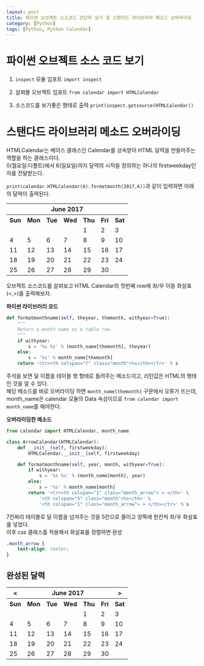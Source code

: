 ```yaml
---
layout: post
title: 파이썬 오브젝트 소스코드 간단히 보기 및 스탠다드 라이브러리 메소드 오버라이딩
category: [Python]
tags: [Python, Python Calendar]
---
```


# 파이썬 오브젝트 소스 코드 보기
1. `inspect` 모듈 임포트
`import inspect`  

2. 살펴볼 오브젝트 임포트
`from calendar import HTMLCalendar`  

3. 소스코드를 보기좋은 형태로 출력
`print(inspect.getsource(HTMLCalendar))`  


# 스탠다드 라이브러리 메소드 오버라이딩
HTMLCalendar는 베이스 클래스인 Calendar를 상속받아 HTML 달력을 만들어주는 역할을 하는 클래스이다.  
0(월요일:디폴트)에서 6(일요일)까지 달력의 시작을 정의하는 하나의 firstweekday인자를 전달받는다.    

`print(calendar.HTMLCalendar(6).formatmonth(2017,6))`과 같이 입력하면 아래의 달력이 출력된다.

<table border="0" cellpadding="0" cellspacing="0" class="month">
<tr><th colspan="7" class="month">June 2017</th></tr>
<tr><th class="sun">Sun</th><th class="mon">Mon</th><th class="tue">Tue</th><th class="wed">Wed</th><th class="thu">Thu</th><th class="fri">Fri</th><th class="sat">Sat</th></tr>
<tr><td class="noday">&nbsp;</td><td class="noday">&nbsp;</td><td class="noday">&nbsp;</td><td class="noday">&nbsp;</td><td class="thu">1</td><td class="fri">2</td><td class="sat">3</td></tr>
<tr><td class="sun">4</td><td class="mon">5</td><td class="tue">6</td><td class="wed">7</td><td class="thu">8</td><td class="fri">9</td><td class="sat">10</td></tr>
<tr><td class="sun">11</td><td class="mon">12</td><td class="tue">13</td><td class="wed">14</td><td class="thu">15</td><td class="fri">16</td><td class="sat">17</td></tr>
<tr><td class="sun">18</td><td class="mon">19</td><td class="tue">20</td><td class="wed">21</td><td class="thu">22</td><td class="fri">23</td><td class="sat">24</td></tr>
<tr><td class="sun">25</td><td class="mon">26</td><td class="tue">27</td><td class="wed">28</td><td class="thu">29</td><td class="fri">30</td><td class="noday">&nbsp;</td></tr>
</table>

오브젝트 소스코드를 살펴보고 HTML Calendar의 첫번째 row에 좌/우 이동 화살표(<,>)를 출력해보자.  

**파이썬 라이브러리 코드**  
    


``` python
def formatmonthname(self, theyear, themonth, withyear=True):
    """
    Return a month name as a table row.
    """
    if withyear:
        s = '%s %s' % (month_name[themonth], theyear)
    else:
        s = '%s' % month_name[themonth]
    return '<tr><th colspan="7" class="month">%s</th></tr>' % s
```

주석을 보면 달 이름을 테이블 행 형태로 돌려주는 메소드이고, 리턴값은 HTML의 형태인 것을 알 수 있다.  
해당 메소드를 바로 오버라이딩 하면 `month_name[themonth]` 구문에서 오류가 뜨는데,  
month_name은 calendar 모듈의 Data 속성이므로 `from calendar import month_name`를 해야한다. 

**오버라이딩한 메소드**
``` python
from calendar import HTMLCalendar, month_name

class ArrowCalendar(HTMLCalendar):
    def __init__(self, firstweekday):
        HTMLCalendar.__init__(self, firstweekday)

    def formatmonthname(self, year, month, withyear=True):
        if withyear:
            s = '%s %s' % (month_name[month], year)
        else:
            s = '%s' % month_name[month]
        return '<tr><th colspan="1" class="month_arrow"> < </th>' \
            '<th colspan="5" class="month">%s</th>' \
            '<th colspan="1" class="month_arrow"> > </th></tr>' % s
```
7칸짜리 테이블로 달 이름을 넘겨주는 것을 5칸으로 줄이고 양쪽에 한칸씩 좌/우 화살표를 넣었다.  
이후 css 클래스를 적용해서 화살표를 정렬하면 완성

``` css
.month_arrow {
    text-align: center;
}
```

## 완성된 달력 
<table border="0" cellpadding="0" cellspacing="0" class="month">
<tr><th colspan="1" class="month_arrow"> < </th><th colspan="5" class="month">June 2017</th><th colspan="1" class="month_arrow"> > </th></tr>
<tr><th class="sun">Sun</th><th class="mon">Mon</th><th class="tue">Tue</th><th class="wed">Wed</th><th class="thu">Thu</th><th class="fri">Fri</th><th class="sat">Sat</th></tr>
<tr><td class="noday">&nbsp;</td><td class="noday">&nbsp;</td><td class="noday">&nbsp;</td><td class="noday">&nbsp;</td><td class="thu">1</td><td class="fri">2</td><td class="sat">3</td></tr>
<tr><td class="sun">4</td><td class="mon">5</td><td class="tue">6</td><td class="wed">7</td><td class="thu">8</td><td class="fri">9</td><td class="sat">10</td></tr>
<tr><td class="sun">11</td><td class="mon">12</td><td class="tue">13</td><td class="wed">14</td><td class="thu">15</td><td class="fri">16</td><td class="sat">17</td></tr>
<tr><td class="sun">18</td><td class="mon">19</td><td class="tue">20</td><td class="wed">21</td><td class="thu">22</td><td class="fri">23</td><td class="sat">24</td></tr>
<tr><td class="sun">25</td><td class="mon">26</td><td class="tue">27</td><td class="wed">28</td><td class="thu">29</td><td class="fri">30</td><td class="noday">&nbsp;</td></tr>
</table>



